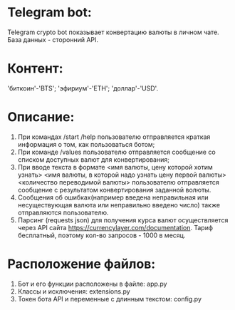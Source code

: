 # Telegram bot:
Telegram crypto bot показывает конвертацию валюты в личном чате. База данных - сторонний API.

# Контент: 
'биткоин'-'BTS';
'эфириум'-'ETH';
'доллар'-'USD'.

# Описание:
1. При командах /start /help пользователю отправляется краткая информация о том, как пользоваться ботом;
2. При команде /values пользователю отправляется сообщение со списком доступных валют для конвертирования;
3. При вводе текста в формате <имя валюты, цену которой хотим узнать> <имя валюты, в которой надо узнать цену первой валюты> <количество переводимой валюты> пользователю отправляется сообщение с результатом конвертирования заданной волюты.
4. Сообщения об ошибках(например введена неправильная или несуществующая валюта или неправильно введено число) также отправляются пользователю.
5. Парсинг (requests json) для получения курса валют осуществляется через API сайта https://currencylayer.com/documentation. Тариф бесплатный, поэтому кол-во запросов - 1000 в месяц.

# Расположение файлов:
1. Бот и его функции расположены в файле: app.py 
2. Классы и исключения: extensions.py 
3. Токен бота API и переменные с длинным текстом: config.py
